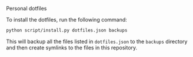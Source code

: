 Personal dotfiles

To install the dotfiles, run the following command:

```bash
python script/install.py dotfiles.json backups
```

This will backup all the files listed in `dotfiles.json` to the `backups` directory and then create symlinks to the files in this repository.
